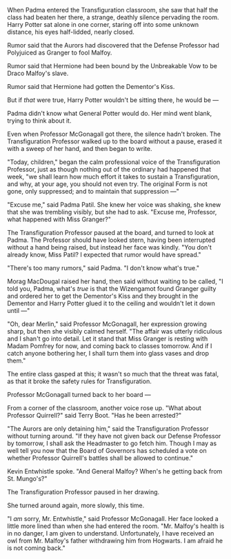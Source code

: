 When Padma entered the Transfiguration classroom, she saw that half the
class had beaten her there, a strange, deathly silence pervading the
room. Harry Potter sat alone in one corner, staring off into some
unknown distance, his eyes half-lidded, nearly closed.

Rumor said that the Aurors had discovered that the Defense Professor had
Polyjuiced as Granger to fool Malfoy.

Rumor said that Hermione had been bound by the Unbreakable Vow to be
Draco Malfoy's slave.

Rumor said that Hermione had gotten the Dementor's Kiss.

But if *that* were true, Harry Potter wouldn't be sitting there, he
would be —

Padma didn't know what General Potter would do. Her mind went blank,
trying to think about it.

Even when Professor McGonagall got there, the silence hadn't broken. The
Transfiguration Professor walked up to the board without a pause, erased
it with a sweep of her hand, and then began to write.

"Today, children," began the calm professional voice of the
Transfiguration Professor, just as though nothing out of the ordinary
had happened that week, "we shall learn how much effort it takes to
sustain a Transfiguration, and why, at your age, you should not even
try. The original Form is not gone, only suppressed; and to maintain
that suppression —"

"Excuse me," said Padma Patil. She knew her voice was shaking, she knew
that she was trembling visibly, but she had to ask. "Excuse me,
Professor, what happened with Miss Granger?"

The Transfiguration Professor paused at the board, and turned to look at
Padma. The Professor should have looked stern, having been interrupted
without a hand being raised, but instead her face was kindly. "You don't
already know, Miss Patil? I expected that rumor would have spread."

"There's too many rumors," said Padma. "I don't know what's true."

Morag MacDougal raised her hand, then said without waiting to be called,
"I told you, Padma, what's *true* is that the Wizengamot found Granger
guilty and ordered her to get the Dementor's Kiss and they brought in
the Dementor and Harry Potter glued it to the ceiling and wouldn't let
it down until —"

"Oh, dear Merlin," said Professor McGonagall, her expression growing
sharp, but then she visibly calmed herself. "The affair was utterly
ridiculous and I shan't go into detail. Let it stand that Miss Granger
is resting with Madam Pomfrey for now, and coming back to classes
tomorrow. And if I catch anyone bothering her, I shall turn them into
glass vases and drop them."

The entire class gasped at this; it wasn't so much that the threat was
fatal, as that it broke the safety rules for Transfiguration.

Professor McGonagall turned back to her board —

From a corner of the classroom, another voice rose up. "What about
Professor Quirrell?" said Terry Boot. "Has he been arrested?"

"The Aurors are only detaining him," said the Transfiguration Professor
without turning around. "If they have not given back our Defense
Professor by tomorrow, I shall ask the Headmaster to go fetch him.
Though I may as well tell you now that the Board of Governors has
scheduled a vote on whether Professor Quirrell's battles shall be
allowed to continue."

Kevin Entwhistle spoke. "And General Malfoy? When's he getting back from
St. Mungo's?"

The Transfiguration Professor paused in her drawing.

She turned around again, more slowly, this time.

"I *am* sorry, Mr. Entwhistle," said Professor McGonagall. Her face
looked a little more lined than when she had entered the room. "Mr.
Malfoy's health is in no danger, I am given to understand.
Unfortunately, I have received an owl from Mr. Malfoy's father
withdrawing him from Hogwarts. I am afraid he is not coming back."
